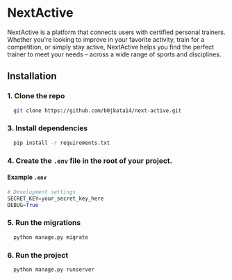 # NextActive

NextActive is a platform that connects users with certified personal trainers. Whether you're looking to improve in your favorite activity, train for a competition, or simply stay active, NextActive helps you find the perfect trainer to meet your needs – across a wide range of sports and disciplines.

## Installation

### 1. Clone the repo

```bash
  git clone https://github.com/b0jkata14/next-active.git
```
   
### 3. Install dependencies
```bash
  pip install -r requirements.txt
```

### 4. Create the `.env` file in the root of your project.

#### Example `.env`

```python
# Development settings
SECRET_KEY=your_secret_key_here
DEBUG=True
```

### 5. Run the migrations

```bash
  python manage.py migrate
```

### 6. Run the project

```bash
  python manage.py runserver
```
